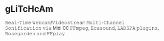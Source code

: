 # gLiTcHcAm
𝚁𝚎𝚊𝚕-𝚃𝚒𝚖𝚎 𝚆𝚎𝚋𝚌𝚊𝚖/𝚅𝚒𝚍𝚎𝚘𝚜𝚝𝚛𝚎𝚊𝚖 𝙼𝚞𝚕𝚝𝚒-𝙲𝚑𝚊𝚗𝚗𝚎𝚕 𝚂𝚘𝚗𝚒𝚏𝚒𝚌𝚊𝚝𝚒𝚘𝚗 𝚟𝚒𝚊 Midi CC
𝙵𝙵𝚖𝚙𝚎𝚐, 𝙴𝚌𝚊𝚜𝚘𝚞𝚗𝚍, 𝙻𝙰𝙳𝚂𝙿𝙰 𝚙𝚕𝚞𝚐𝚒𝚗𝚜, 𝚁𝚘𝚜𝚎𝚐𝚊𝚛𝚍𝚎𝚗 𝚊𝚗𝚍 𝙵𝙵𝚙𝚕𝚊𝚢
